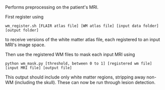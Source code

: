 Performs preprocessing on the patient's MRI.

First register using

`wm_register.sh [FLAIR atlas file] [WM atlas file] [input data folder] [output folder]`

to receive versions of the white matter atlas file, each registered to an input MRI's image space.


Then use the registered WM files to mask each input MRI using

`python wm_mask.py [threshold, between 0 to 1] [registered wm file] [input MRI file] [output file]`

This output should include only white matter regions, stripping away non-WM (including the skull).
These can now be run through lesion detection.
